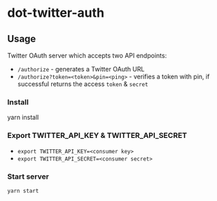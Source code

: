 # dot-twitter-auth

## Usage
Twitter OAuth server which accepts two API endpoints:
* `/authorize` - generates a Twitter OAuth URL
* `/authorize?token=<token>&pin=<ping>` - verifies a token with pin, if successful returns the access `token` & `secret`

### Install
yarn install

### Export TWITTER_API_KEY & TWITTER_API_SECRET
* `export TWITTER_API_KEY=<consumer key>`
* `export TWITTER_API_SECRET=<consumer secret>`

### Start server
`yarn start`
